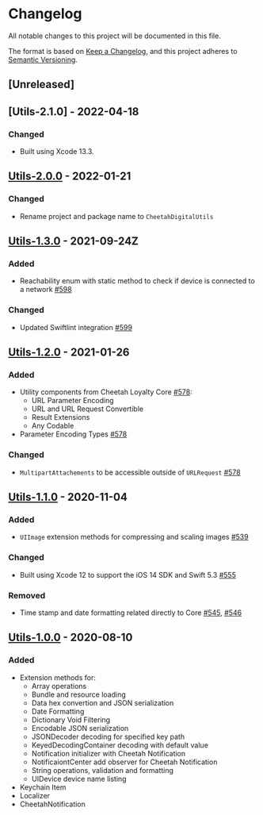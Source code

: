# Changelog
All notable changes to this project will be documented in this file.

The format is based on [Keep a Changelog](https://keepachangelog.com/en/1.0.0/),
and this project adheres to [Semantic Versioning](https://semver.org/spec/v2.0.0.html).

## [Unreleased]

## [Utils-2.1.0] - 2022-04-18
### Changed
- Built using Xcode 13.3.


## [Utils-2.0.0] - 2022-01-21
### Changed
- Rename project and package name to `CheetahDigitalUtils`

[Utils-2.0.0]: https://github.com/LoyalSphere/cheetah-loyalty-ios-sdk/milestone/99?closed=1

## [Utils-1.3.0] - 2021-09-24Z
### Added
- Reachability enum with static method to check if device is connected to a network [#598]

### Changed
- Updated Swiftlint integration [#599]

[#598]: https://github.com/LoyalSphere/cheetah-loyalty-ios-sdk/pull/598
[#599]: https://github.com/LoyalSphere/cheetah-loyalty-ios-sdk/pull/599
[Utils-1.3.0]: https://github.com/LoyalSphere/cheetah-loyalty-ios-sdk/milestone/91?closed=1

## [Utils-1.2.0] - 2021-01-26
### Added
- Utility components from Cheetah Loyalty Core [#578]:
	- URL Parameter Encoding
	- URL and URL Request Convertible
	- Result Extensions
	- Any Codable
- Parameter Encoding Types [#578]

### Changed
- `MultipartAttachements` to be accessible outside of `URLRequest` [#578]

[#578]: https://github.com/LoyalSphere/cheetah-loyalty-ios-sdk/pull/578
[Utils-1.2.0]: https://github.com/LoyalSphere/cheetah-loyalty-ios-sdk/milestone/76?closed=1

## [Utils-1.1.0] - 2020-11-04
### Added
- `UIImage` extension methods for compressing and scaling images [#539]

### Changed
- Built using Xcode 12 to support the iOS 14 SDK and Swift 5.3 [#555]

### Removed
- Time stamp and date formatting related directly to Core [#545], [#546]

[#539]: https://github.com/LoyalSphere/cheetah-loyalty-ios-sdk/pull/539
[#545]: https://github.com/LoyalSphere/cheetah-loyalty-ios-sdk/pull/545
[#546]: https://github.com/LoyalSphere/cheetah-loyalty-ios-sdk/pull/546
[#555]: https://github.com/LoyalSphere/cheetah-loyalty-ios-sdk/pull/555
[Utils-1.1.0]: https://github.com/LoyalSphere/cheetah-loyalty-ios-sdk/milestone/67?closed=1

## [Utils-1.0.0] - 2020-08-10
### Added
- Extension methods for:
	- Array operations
	- Bundle and resource loading
	- Data hex convertion and JSON serialization
	- Date Formatting
	- Dictionary Void Filtering
	- Encodable JSON serialization
	- JSONDecoder decoding for specified key path
	- KeyedDecodingContainer decoding with default value
	- Notification initializer with Cheetah Notification
	- NotificaiontCenter add observer for Cheetah Notification
	- String operations, validation and formatting
	- UIDevice device name listing
- Keychain Item
- Localizer
- CheetahNotification

[Utils-1.0.0]: https://github.com/LoyalSphere/cheetah-loyalty-ios-sdk/milestone/39?closed=1
